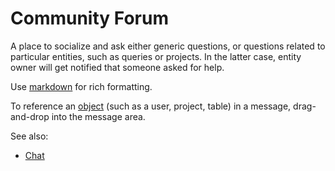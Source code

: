 <!-- TITLE: Community Forum -->
<!-- SUBTITLE: -->

# Community Forum

A place to socialize and ask either generic questions, or questions related to particular entities,
such as queries or projects. In the latter case, entity owner will get notified that someone asked
for help.

Use [markdown](../features/markdown.md) for rich formatting.

To reference an [object](../entities/entities.md) (such as a user, project, table) in
a message, drag-and-drop into the message area.

See also:
* [Chat](chat.md)
